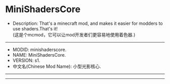 # MiniShadersCore

* Description: That's a minecraft mod, and makes it easier for modders to use shaders.That's it!   
(这是个mcmod，它可以让mod开发者们更容易地使用着色器.)

----
* MODID: minishaderscore.
* NAME: MiniShadersCore.
* VERSION: s1.
* 中文名(Chinese Mod Name): 小型光影核心.
----
----
